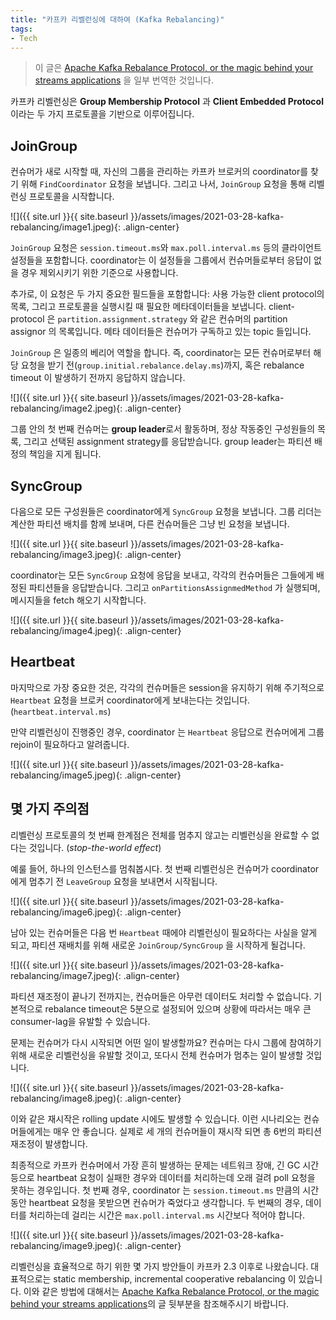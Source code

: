 ```yaml
---
title: "카프카 리벨런싱에 대하여 (Kafka Rebalancing)"
tags:
- Tech
---
```


> 이 글은 [Apache Kafka Rebalance Protocol, or the magic behind your streams applications](https://medium.com/streamthoughts/apache-kafka-rebalance-protocol-or-the-magic-behind-your-streams-applications-e94baf68e4f2) 을 일부 번역한 것입니다.

카프카 리벨런싱은 **Group Membership Protocol** 과 **Client Embedded Protocol** 이라는 두 가지 프로토콜을 기반으로 이루어집니다.

## JoinGroup

컨슈머가 새로 시작할 때, 자신의 그룹을 관리하는 카프카 브로커의 coordinator를 찾기 위해 `FindCoordinator` 요청을 보냅니다.
그리고 나서, `JoinGroup` 요청을 통해 리벨런싱 프로토콜을 시작합니다.

![]({{ site.url }}{{ site.baseurl }}/assets/images/2021-03-28-kafka-rebalancing/image1.jpeg){: .align-center}

`JoinGroup` 요청은 `session.timeout.ms`와 `max.poll.interval.ms` 등의 클라이언트 설정들을 포함합니다.
coordinator는 이 설정들을 그룹에서 컨슈머들로부터 응답이 없을 경우 제외시키기 위한 기준으로 사용합니다.

추가로, 이 요청은 두 가지 중요한 필드들을 포함합니다: 사용 가능한 client protocol의 목록, 그리고 프로토콜을 실행시킬 때 필요한 메타데이터들을 보냅니다.
client-protocol 은 `partition.assignment.strategy` 와 같은 컨슈머의 partition assignor 의 목록입니다.
메타 데이터들은 컨슈머가 구독하고 있는 topic 들입니다.

`JoinGroup` 은 일종의 베리어 역할을 합니다. 
즉, coordinator는 모든 컨슈머로부터 해당 요청을 받기 전(`group.initial.rebalance.delay.ms`)까지, 혹은 rebalance timeout 이 발생하기 전까지 응답하지 않습니다.

![]({{ site.url }}{{ site.baseurl }}/assets/images/2021-03-28-kafka-rebalancing/image2.jpeg){: .align-center}

그룹 안의 첫 번째 컨슈머는 **group leader**로서 활동하며, 정상 작동중인 구성원들의 목록, 그리고 선택된 assignment strategy를 응답받습니다.
group leader는 파티션 배정의 책임을 지게 됩니다.

## SyncGroup

다음으로 모든 구성원들은 coordinator에게 `SyncGroup` 요청을 보냅니다. 
그룹 리더는 계산한 파티션 배치를 함께 보내며, 다른 컨슈머들은 그냥 빈 요청을 보냅니다.

![]({{ site.url }}{{ site.baseurl }}/assets/images/2021-03-28-kafka-rebalancing/image3.jpeg){: .align-center}

coordinator는 모든 `SyncGroup` 요청에 응답을 보내고, 각각의 컨슈머들은 그들에게 배정된 파티션들을 응답받습니다.
그리고 `onPartitionsAssignmedMethod` 가 실행되며, 메시지들을 fetch 해오기 시작합니다.

![]({{ site.url }}{{ site.baseurl }}/assets/images/2021-03-28-kafka-rebalancing/image4.jpeg){: .align-center}

## Heartbeat

마지막으로 가장 중요한 것은, 각각의 컨슈머들은 session을 유지하기 위해 주기적으로 `Heartbeat` 요청을 브로커 coordinator에게 보내는다는 것입니다.(`heartbeat.interval.ms`)

만약 리벨런싱이 진행중인 경우, coordinator 는 `Heartbeat` 응답으로 컨슈머에게 그룹 rejoin이 필요하다고 알려줍니다.

![]({{ site.url }}{{ site.baseurl }}/assets/images/2021-03-28-kafka-rebalancing/image5.jpeg){: .align-center}

## 몇 가지 주의점

리벨런싱 프로토콜의 첫 번째 한계점은 전체를 멈추지 않고는 리벨런싱을 완료할 수 없다는 것입니다. (*stop-the-world effect*)

예룰 들어, 하나의 인스턴스를 멈춰봅시다.
첫 번째 리벨런싱은 컨슈머가 coordinator에게 멈추기 전 `LeaveGroup` 요청을 보내면서 시작됩니다.

![]({{ site.url }}{{ site.baseurl }}/assets/images/2021-03-28-kafka-rebalancing/image6.jpeg){: .align-center}

남아 있는 컨슈머들은 다음 번 `Heartbeat` 때에야 리벨런싱이 필요하다는 사실을 알게 되고, 파티션 재배치를 위해 새로운 `JoinGroup/SyncGroup` 을 시작하게 될겁니다.

![]({{ site.url }}{{ site.baseurl }}/assets/images/2021-03-28-kafka-rebalancing/image7.jpeg){: .align-center}

파티션 재조정이 끝나기 전까지는, 컨슈머들은 아무런 데이터도 처리할 수 없습니다. 
기본적으로 rebalance timeout은 5분으로 설정되어 있으며 상황에 따라서는 매우 큰 consumer-lag을 유발할 수 있습니다.

문제는 컨슈머가 다시 시작되면 어떤 일이 발생할까요? 컨슈머는 다시 그룹에 참여하기 위해 새로운 리벨런싱을 유발할 것이고, 또다시 전체 컨슈머가 멈추는 일이 발생할 것입니다. 

![]({{ site.url }}{{ site.baseurl }}/assets/images/2021-03-28-kafka-rebalancing/image8.jpeg){: .align-center}

이와 같은 재시작은 rolling update 시에도 발생할 수 있습니다.
이런 시나리오는 컨슈머들에게는 매우 안 좋습니다.
실제로 세 개의 컨슈머들이 재시작 되면 총 6번의 파티션 재조정이 발생합니다.

최종적으로 카프카 컨슈머에서 가장 흔히 발생하는 문제는 네트워크 장애, 긴 GC 시간 등으로 heartbeat 요청이 실패한 경우와
데이터를 처리하는데 오래 걸려 poll 요청을 못하는 경우입니다.
첫 번째 경우, coordinator 는 `session.timeout.ms` 만큼의 시간동안 heartbeat 요청을 못받으면 컨슈머가 죽었다고 생각합니다.
두 번째의 경우, 데이터를 처리하는데 걸리는 시간은 `max.poll.interval.ms` 시간보다 적어야 합니다.

![]({{ site.url }}{{ site.baseurl }}/assets/images/2021-03-28-kafka-rebalancing/image9.jpeg){: .align-center}

리벨런싱을 효율적으로 하기 위한 몇 가지 방안들이 카프카 2.3 이후로 나왔습니다.
대표적으로는 static membership, incremental cooperative rebalancing 이 있습니다.
이와 같은 방법에 대해서는 [Apache Kafka Rebalance Protocol, or the magic behind your streams applications](https://medium.com/streamthoughts/apache-kafka-rebalance-protocol-or-the-magic-behind-your-streams-applications-e94baf68e4f2)의 글 뒷부분을 참조해주시기 바랍니다.


